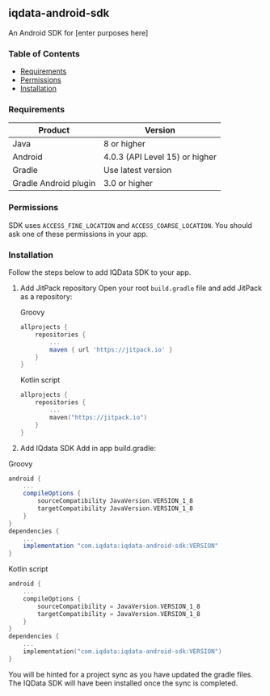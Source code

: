 ## iqdata-android-sdk

An Android SDK for [enter purposes here]

### Table of Contents
- [Requirements](#requirements)
- [Permissions](#permissions)
- [Installation](#installation)

### Requirements
|Product|Version|
|---|---|
|Java|8 or higher|
|Android|4.0.3 (API Level 15) or higher|
|Gradle|Use latest version|
|Gradle Android plugin|3.0 or higher|

### Permissions
SDK uses `ACCESS_FINE_LOCATION` and `ACCESS_COARSE_LOCATION`. You should ask one of these permissions in your app.

### Installation

Follow the steps below to add IQData SDK to your app.

1. Add JitPack repository
    Open your root `build.gradle` file and add JitPack as a repository:

    Groovy
    ```groovy
    allprojects {
        repositories {
            ...
            maven { url 'https://jitpack.io' }
        }
    }
    ```
    Kotlin script
    ```kotlin
    allprojects {
        repositories {
            ...
            maven("https://jitpack.io")
        }
    }
    ```
2. Add IQdata SDK
Add in app build.gradle:

Groovy
```groovy
android {
    ...
    compileOptions {
        sourceCompatibility JavaVersion.VERSION_1_8
        targetCompatibility JavaVersion.VERSION_1_8
    }
}
dependencies {
    ...
    implementation "com.iqdata:iqdata-android-sdk:VERSION"
}
```
Kotlin script
```kotlin
android {
    ...
    compileOptions {
        sourceCompatibility = JavaVersion.VERSION_1_8
        targetCompatibility = JavaVersion.VERSION_1_8
    }
}
dependencies {
    ...
    implementation("com.iqdata:iqdata-android-sdk:VERSION")
}
```

You will be hinted for a project sync as you have updated the gradle files. The IQData SDK will have been installed once the sync is completed.
